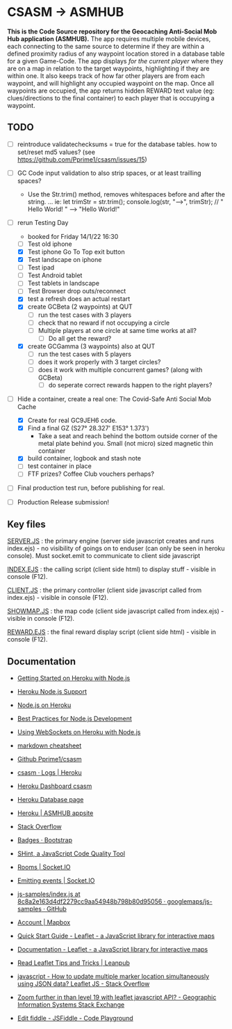 # CSASM -> ASMHUB #
**This is the Code Source repository for the Geocaching Anti-Social Mob Hub application (ASMHUB).**
The app requires multiple mobile devices, each connecting to the same source to determine if they are within a defined proximity radius of any waypoint location stored in a database table for a given Game-Code. The app displays _for the current player_ where they are on a map in relation to the target waypoints, highlighting if they are within one. It also keeps track of how far other players are from each waypoint, and will highlight any occupied waypoint on the map. Once all waypoints are occupied, the app returns hidden REWARD text value (eg: clues/directions to the final container) to each player that is occupying a waypoint.


## TODO ##
- [ ] reintroduce validatechecksums = true for the database tables. how to set/reset md5 values? (see https://github.com/Pprime1/csasm/issues/15)
- [ ] GC Code input validation to also strip spaces, or at least trailling spaces?
  - Use the Str.trim() method, removes whitespaces before and after the string. ... ie: let trimStr = str.trim(); console.log(str, "-->", trimStr); // " Hello World! " --> "Hello World!"
- [ ] rerun Testing Day 
  - booked for Friday 14/1/22 16:30
  - [ ] Test old iphone
  - [x] Test iphone Go To Top exit button
  - [x] Test landscape on iphone
  - [ ] Test ipad
  - [ ] Test Android tablet
  - [ ] Test tablets in landscape
  - [ ] Test Browser drop outs/reconnect
  - [x] test a refresh does an actual restart
  - [x] create GCBeta (2 waypoints) at QUT 
    - [ ] run the test cases with 3 players
    - [ ] check that no reward if not occupying a circle
    - [ ] Multiple players at one circle at same time works at all?
      - [ ] Do all get the reward?
  - [x] create GCGamma (3 waypoints) also at QUT
    - [ ] run the test cases with 5 players
    - [ ] does it work properly with 3 target circles?
    - [ ] does it work with multiple concurrent games? (along with GCBeta)
      - [ ] do seperate correct rewards happen to the right players?
- [ ] Hide a container, create a real one: The Covid-Safe Anti Social Mob Cache
  - [x] Create for real GC9JEH6 code.
  - [x] Find a final GZ (S27° 28.327' E153° 1.373') 
    - Take a seat and reach behind the bottom outside corner of the metal plate behind you. Small (not micro) sized magnetic thin container
  - [x] build container, logbook and stash note
  - [ ] test container in place
  - [ ] FTF prizes? Coffee Club vouchers perhaps?
- [ ] Final production test run, before publishing for real.
- [ ] Production Release submission!
 

## Key files ##
[SERVER.JS](/server.js) : the primary engine (server side javascript creates and runs index.ejs) - no visibility of goings on to enduser (can only be seen in heroku console). Must socket.emit to communicate to client side javascript

[INDEX.EJS](/views/pages/index.ejs) : the calling script (client side html) to display stuff  - visible in console (F12).

[CLIENT.JS](/public/js/client.js) : the primary controller (client side javascript called from index.ejs) - visible in console (F12). 

[SHOWMAP.JS](/public/js/showmap.js) : the map code (client side javascript called from index.ejs) - visible in console (F12). 

[REWARD.EJS](/views/pages/reward.ejs) : the final reward display script (client side html) - visible in console (F12).


## Documentation ##
- [Getting Started on Heroku with Node.js](https://devcenter.heroku.com/articles/getting-started-with-nodejs)
- [Heroku Node.js Support](https://devcenter.heroku.com/articles/nodejs-support)
- [Node.js on Heroku](https://devcenter.heroku.com/categories/nodejs)
- [Best Practices for Node.js Development](https://devcenter.heroku.com/articles/node-best-practices)
- [Using WebSockets on Heroku with Node.js](https://devcenter.heroku.com/articles/node-websockets)

- [markdown cheatsheet](https://github.com/tchapi/markdown-cheatsheet/blob/master/README.md)

- [Github Pprime1/csasm	](https://github.com/Pprime1/csasm)
- [csasm · Logs | Heroku	](https://dashboard.heroku.com/apps/csasm/logs)
- [Heroku Dashboard csasm 	](https://dashboard.heroku.com/apps/csasm/deploy/heroku-git)
- [Heroku Database page	](https://data.heroku.com/dataclips)
- [Heroku | ASMHUB appsite	](https://asmhub.herokuapp.com/)
- [Stack Overflow	](https://stackoverflow.com/questions)
- [Badges · Bootstrap	](https://getbootstrap.com/docs/4.4/components/badge/)
- [SHint, a JavaScript Code Quality Tool	](https://jshint.com/)
- [Rooms | Socket.IO	](https://socket.io/docs/v3/rooms/index.html)
- [Emitting events | Socket.IO	](https://socket.io/docs/v4/emitting-events/#Acknowledgements)
- [js-samples/index.js at 8c8a2e163d4df2279cc9aa54948b798b80d95056 · googlemaps/js-samples · GitHub 	](https://github.com/googlemaps/js-samples/blob/8c8a2e163d4df2279cc9aa54948b798b80d95056/dist/samples/map-geolocation/index.js)
- [Account | Mapbox	](https://account.mapbox.com/access-tokens)
- [Quick Start Guide - Leaflet - a JavaScript library for interactive maps	](https://leafletjs.com/examples/quick-start/)
- [Documentation - Leaflet - a JavaScript library for interactive maps 	](https://leafletjs.com/reference-1.6.0.html#control)
- [Read Leaflet Tips and Tricks | Leanpub 	](https://leanpub.com/leaflet-tips-and-tricks/read)
- [javascript - How to update multiple marker location simultaneously using JSON data? Leaflet JS - Stack Overflow 	](https://stackoverflow.com/questions/32731916/how-to-update-multiple-marker-location-simultaneously-using-json-data-leaflet-js)
- [Zoom further in than level 19 with leaflet javascript API? - Geographic Information Systems Stack Exchange 	](https://gis.stackexchange.com/questions/78843/zoom-further-in-than-level-19-with-leaflet-javascript-api)
- [Edit fiddle - JSFiddle - Code Playground 	](http://jsfiddle.net/fqt7L/1/)
